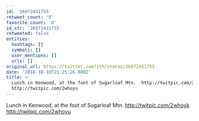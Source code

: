 ```yaml
---
id: '26972431755'
retweet_count: '0'
favorite_count: '0'
id_str: '26972431755'
retweeted: false
entities:
  hashtags: []
  symbols: []
  user_mentions: []
  urls: []
original_url: https://twitter.com/jth/status/26972431755
date: '2010-10-10T21:25:26.000Z'
title: >-
  Lunch in Kenwood, at the foot of Sugarloaf Mtn.  http://twitpic.com/2whoyk
  http://twitpic.com/2whoyu
---
```


Lunch in Kenwood, at the foot of Sugarloaf Mtn.  http://twitpic.com/2whoyk http://twitpic.com/2whoyu